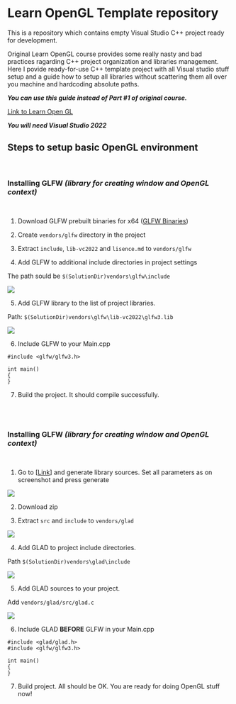 # Learn OpenGL Template repository

This is a repository which contains empty Visual Studio C++ project ready for development.

Original Learn OpenGL course provides some really nasty and bad practices ragarding C++ project organization and libraries management. Here I povide ready-for-use C++ template project with all Visual studio stuff setup and a guide how to setup all libraries without scattering them all over you machine and hardcoding absolute paths.

***You can use this guide instead of Part #1 of original course.***

[Link to Learn Open GL](https://learnopengl.com/)

***You will need Visual Studio 2022***

## Steps to setup basic OpenGL environment
<br>

### **Installing GLFW <em>(library for creating window and OpenGL context)</em>**

<br>

1. Download GLFW prebuilt binaries for x64 ([GLFW Binaries](https://www.glfw.org/download.html))

2. Create `vendors/glfw` directory in the project

3. Extract `include`, `lib-vc2022` and `lisence.md` to `vendors/glfw`

4. Add GLFW to additional include directories in project settings

The path sould be `$(SolutionDir)vendors\glfw\include`

![](docs/images/1.png)

5. Add GLFW library to the list of project libraries.

Path: `$(SolutionDir)vendors\glfw\lib-vc2022\glfw3.lib`

![](docs/images/2.png)

6. Include GLFW to your Main.cpp
```
#include <glfw/glfw3.h>

int main()
{
}
```
7. Build the project. It should compile successfully.

<br><br>
### **Installing GLFW <em>(library for creating window and OpenGL context)</em>**
<br>

1. Go to [[Link](https://glad.dav1d.de/)] and generate library sources. Set all parameters as on screenshot and press generate

![](docs/images/3.png)

2. Download zip

3. Extract `src` and `include` to `vendors/glad`

![](docs/images/4.png)

4. Add GLAD to project include directories.


Path `$(SolutionDir)vendors\glad\include`

![](docs/images/5.png)

5. Add GLAD sources to your project.

Add `vendors/glad/src/glad.c`

![](docs/images/6.png)

6. Include GLAD **BEFORE** GLFW in your Main.cpp
```
#include <glad/glad.h>
#include <glfw/glfw3.h>

int main()
{
}
```
7. Build project. All should be OK. You are ready for doing OpenGL stuff now!
